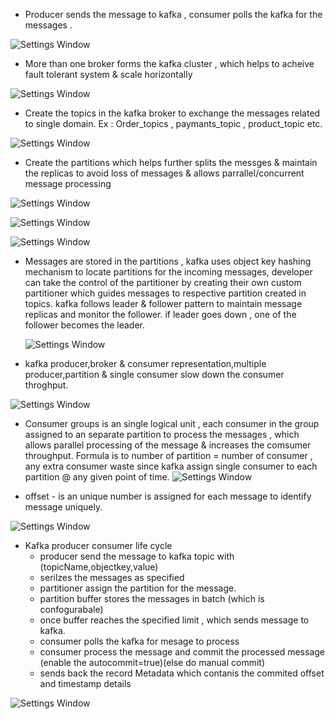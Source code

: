 

- Producer sends the message to kafka , consumer polls the kafka for the messages .

 ![Settings Window](https://raw.github.com/Puneethkumarck/kafka-playground/master/screen_shots/core.jpg)
 
 - More than one broker forms the kafka cluster , which helps to acheive fault tolerant system & scale horizontally
 
  ![Settings Window](https://raw.github.com/Puneethkumarck/kafka-playground/master/screen_shots/core_2.jpg)
  
 - Create the topics in the kafka broker to exchange the messages related to single domain. Ex : Order_topics , paymants_topic , product_topic etc.
 
 ![Settings Window](https://raw.github.com/Puneethkumarck/kafka-playground/master/screen_shots/core_topic.jpg)
 
 - Create the partitions which helps further splits the messges & maintain the replicas to avoid loss of messages & allows parrallel/concurrent message processing
  
  ![Settings Window](https://raw.github.com/Puneethkumarck/kafka-playground/master/screen_shots/core_partition.jpg)
  
  ![Settings Window](https://raw.github.com/Puneethkumarck/kafka-playground/master/screen_shots/core_partitions.jpg)
  
  ![Settings Window](https://raw.github.com/Puneethkumarck/kafka-playground/master/screen_shots/core_partitions_rp.jpg)
  
 - Messages are stored in the partitions , kafka uses object key hashing mechanism to locate partitions for the incoming messages, developer can take the control of the partitioner by creating their own custom partitioner which guides messages to respective partition created in topics.
   kafka follows leader & follower pattern to maintain message replicas and monitor the follower. if leader goes down , one of the follower becomes the leader.
   
   ![Settings Window](https://raw.github.com/Puneethkumarck/kafka-playground/master/screen_shots/core_partitions_Leader_follower.jpg)
   
  - kafka producer,broker & consumer representation,multiple producer,partition & single consumer slow down the consumer throghput.
  
  ![Settings Window](https://raw.github.com/Puneethkumarck/kafka-playground/master/screen_shots/core_producer_consumer.jpg)
  
  - Consumer groups is an single logical unit , each consumer in the group assigned to an separate partition to process the messages , which allows parallel processing of the message & increases the comsumer throughput.
    Formula is to number of partition = number of consumer , any extra consumer waste since kafka assign single consumer to each partition @ any given point of time. 
    ![Settings Window](https://raw.github.com/Puneethkumarck/kafka-playground/master/screen_shots/core_producer_consumer_group.jpg)
    
  - offset - is an unique number is assigned for each message to identify message uniquely.
  
   ![Settings Window](https://raw.github.com/Puneethkumarck/kafka-playground/master/screen_shots/core_offset.jpg)
   
   - Kafka producer consumer life cycle 
        - producer send the message to kafka topic with (topicName,objectkey,value)
        - serilzes the messages as specified
        - partitioner assign the partition for the message.
        - partition buffer stores the messages in batch (which is confogurabale)
        - once buffer reaches the specified limit , which sends message to kafka.
        - consumer polls the kafka for mesage to process
        - consumer process the message and commit the processed message (enable the autocommit=true)(else do manual commit)
        - sends back the record Metadata which contanis the commited offset and timestamp details
        
  ![Settings Window](https://raw.github.com/Puneethkumarck/kafka-playground/master/screen_shots/kafka_producer-consumer-lifecycle.jpg)
   

  
